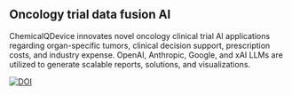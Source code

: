 ## Oncology trial data fusion AI

 
ChemicalQDevice innovates novel oncology clinical trial AI applications regarding organ-specific tumors, clinical decision support, prescription costs, and industry expense. OpenAI, Anthropic, Google, and xAI LLMs are utilized to generate scalable reports, solutions, and visualizations.


[![DOI](https://zenodo.org/badge/DOI/10.5281/zenodo.13273141.svg)](https://doi.org/10.5281/zenodo.13273141)


